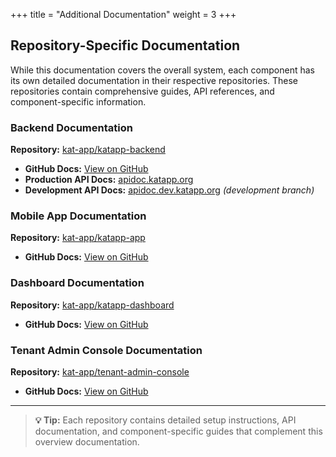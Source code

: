 +++
title = "Additional Documentation"
weight = 3
+++

## Repository-Specific Documentation

While this documentation covers the overall system, each component has its own detailed documentation in their respective repositories. These repositories contain comprehensive guides, API references, and component-specific information.

### Backend Documentation
**Repository:** [kat-app/katapp-backend](https://github.com/kat-app/katapp-backend)

- **GitHub Docs:** [View on GitHub](https://github.com/kat-app/katapp-backend/tree/main/docs/content)
- **Production API Docs:** [apidoc.katapp.org](https://apidoc.katapp.org/)
- **Development API Docs:** [apidoc.dev.katapp.org](https://apidoc.dev.katapp.org/) *(development branch)*

### Mobile App Documentation
**Repository:** [kat-app/katapp-app](https://github.com/kat-app/katapp-app)

- **GitHub Docs:** [View on GitHub](https://github.com/kat-app/katapp-app/tree/main/documentation)

### Dashboard Documentation
**Repository:** [kat-app/katapp-dashboard](https://github.com/kat-app/katapp-dashboard)

- **GitHub Docs:** [View on GitHub](https://github.com/kat-app/katapp-dashboard/tree/main/documentation)

### Tenant Admin Console Documentation
**Repository:** [kat-app/tenant-admin-console](https://github.com/kat-app/tenant-admin-console)

- **GitHub Docs:** [View on GitHub](https://github.com/kat-app/tenant-admin-console/tree/main/documentation)

---

> **💡 Tip:** Each repository contains detailed setup instructions, API documentation, and component-specific guides that complement this overview documentation.